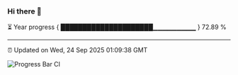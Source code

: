 ### Hi there 👋

⏳ Year progress { █████████████████████▁▁▁▁▁▁▁▁▁ } 72.89 %

---

⏰ Updated on Wed, 24 Sep 2025 01:09:38 GMT

![Progress Bar CI](https://github.com/liununu/liununu/workflows/Progress%20Bar%20CI/badge.svg)

